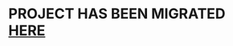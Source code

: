 # PROJECT HAS BEEN MIGRATED [HERE](https://github.com/lxsmnsyc/scoped-model/tree/master/packages/re-scoped-model)
